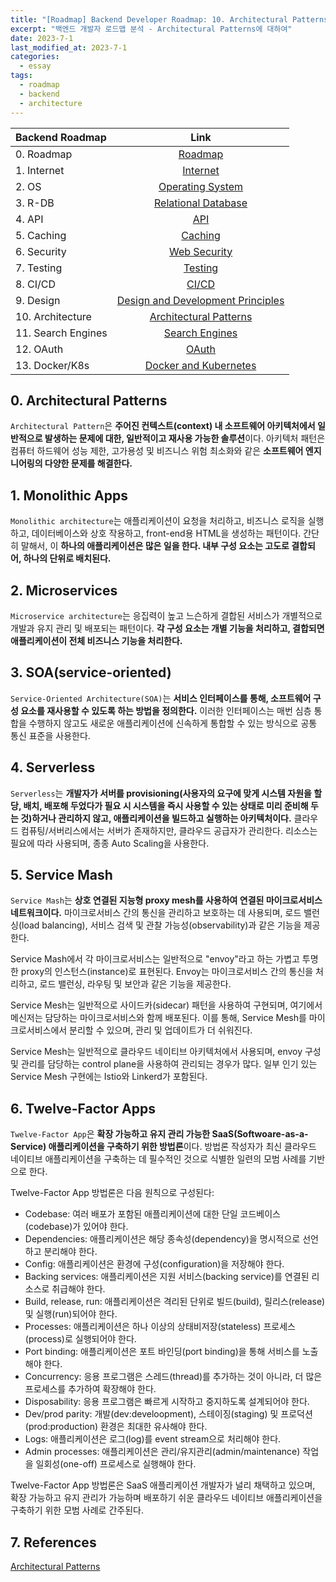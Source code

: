 ```yaml
---
title: "[Roadmap] Backend Developer Roadmap: 10. Architectural Patterns"
excerpt: "백엔드 개발자 로드맵 분석 - Architectural Patterns에 대하여"
date: 2023-7-1
last_modified_at: 2023-7-1
categories:
  - essay
tags:
  - roadmap
  - backend
  - architecture
---
```


|Backend Roadmap|Link|
|:---|:---:|
|0. Roadmap|[Roadmap](https://roadmap.sh/backend)|
|1. Internet|[Internet](https://burningfalls.github.io/essay/backend-roadmap-1-internet/)|
|2. OS|[Operating System](https://burningfalls.github.io/essay/backend-roadmap-2-os/)|
|3. R-DB|[Relational Database](https://burningfalls.github.io/essay/backend-roadmap-3-relational-database/)|
|4. API|[API](https://burningfalls.github.io/essay/backend-roadmap-4-api/)|
|5. Caching|[Caching](https://burningfalls.github.io/essay/backend-roadmap-5-caching/)|
|6. Security|[Web Security](https://burningfalls.github.io/essay/backend-roadmap-6-web-security/)|
|7. Testing|[Testing](https://burningfalls.github.io/essay/backend-roadmap-7-testing/)|
|8. CI/CD|[CI/CD](https://burningfalls.github.io/essay/backend-roadmap-8-ci-cd/)|
|9. Design|[Design and Development Principles](https://burningfalls.github.io/essay/backend-roadmap-9-design/)|
|10. Architecture|[Architectural Patterns](https://burningfalls.github.io/essay/backend-roadmap-10-architecture/)|
|11. Search Engines|[Search Engines](https://burningfalls.github.io/essay/backend-roadmap-11-search-engines/)|
|12. OAuth|[OAuth](https://burningfalls.github.io/essay/backend-roadmap-12-oauth/)|
|13. Docker/K8s|[Docker and Kubernetes](https://burningfalls.github.io/essay/backend-roadmap-13-docker-and-k8s/)|

## 0. Architectural Patterns

`Architectural Pattern`은 **주어진 컨텍스트(context) 내 소프트웨어 아키텍처에서 일반적으로 발생하는 문제에 대한, 일반적이고 재사용 가능한 솔루션**이다. 아키텍처 패턴은 컴퓨터 하드웨어 성능 제한, 고가용성 및 비즈니스 위험 최소화와 같은 **소프트웨어 엔지니어링의 다양한 문제를 해결한다.**

## 1. Monolithic Apps

`Monolithic architecture`는 애플리케이션이 요청을 처리하고, 비즈니스 로직을 실행하고, 데이터베이스와 상호 작용하고, front-end용 HTML을 생성하는 패턴이다. 간단히 말해서, 이 **하나의 애플리케이션은 많은 일을 한다. 내부 구성 요소는 고도로 결합되어, 하나의 단위로 배치된다.**

## 2. Microservices

`Microservice architecture`는 응집력이 높고 느슨하게 결합된 서비스가 개별적으로 개발과 유지 관리 및 배포되는 패턴이다. **각 구성 요소는 개별 기능을 처리하고, 결합되면 애플리케이션이 전체 비즈니스 기능을 처리한다.**

## 3. SOA(service-oriented)

`Service-Oriented Architecture(SOA)`는 **서비스 인터페이스를 통해, 소프트웨어 구성 요소를 재사용할 수 있도록 하는 방법을 정의한다.** 이러한 인터페이스는 매번 심층 통합을 수행하지 않고도 새로운 애플리케이션에 신속하게 통합할 수 있는 방식으로 공통 통신 표준을 사용한다. 

## 4. Serverless

`Serverless`는 **개발자가 서버를 provisioning(사용자의 요구에 맞게 시스템 자원을 할당, 배치, 배포해 두었다가 필요 시 시스템을 즉시 사용할 수 있는 상태로 미리 준비해 두는 것)하거나 관리하지 않고, 애플리케이션을 빌드하고 실행하는 아키텍처이다.** 클라우드 컴퓨팅/서버리스에서는 서버가 존재하지만, 클라우드 공급자가 관리한다. 리소스는 필요에 따라 사용되며, 종종 Auto Scaling을 사용한다.

## 5. Service Mash

`Service Mash`는 **상호 연결된 지능형 proxy mesh를 사용하여 연결된 마이크로서비스 네트워크이다.** 마이크로서비스 간의 통신을 관리하고 보호하는 데 사용되며, 로드 밸런싱(load balancing), 서비스 검색 및 관찰 가능성(observability)과 같은 기능을 제공한다.

Service Mash에서 각 마이크로서비스는 일반적으로 "envoy"라고 하는 가볍고 투명한 proxy의 인스턴스(instance)로 표현된다. Envoy는 마이크로서비스 간의 통신을 처리하고, 로드 밸런싱, 라우팅 및 보안과 같은 기능을 제공한다.

Service Mesh는 일반적으로 사이드카(sidecar) 패턴을 사용하여 구현되며, 여기에서 메신저는 담당하는 마이크로서비스와 함께 배포된다. 이를 통해, Service Mesh를 마이크로서비스에서 분리할 수 있으며, 관리 및 업데이트가 더 쉬워진다.

Service Mesh는 일반적으로 클라우드 네이티브 아키텍처에서 사용되며, envoy 구성 및 관리를 담당하는 control plane을 사용하여 관리되는 경우가 많다. 일부 인기 있는 Service Mesh 구현에는 Istio와 Linkerd가 포함된다.

## 6. Twelve-Factor Apps

`Twelve-Factor App`은 **확장 가능하고 유지 관리 가능한 SaaS(Softwoare-as-a-Service) 애플리케이션을 구축하기 위한 방법론**이다. 방법론 작성자가 최신 클라우드 네이티브 애플리케이션을 구축하는 데 필수적인 것으로 식별한 일련의 모범 사례를 기반으로 한다.

Twelve-Factor App 방법론은 다음 원칙으로 구성된다:

* Codebase: 여러 배포가 포함된 애플리케이션에 대한 단일 코드베이스(codebase)가 있어야 한다.
* Dependencies: 애플리케이션은 해당 종속성(dependency)을 명시적으로 선언하고 분리해야 한다.
* Config: 애플리케이션은 환경에 구성(configuration)을 저장해야 한다.
* Backing services: 애플리케이션은 지원 서비스(backing service)를 연결된 리소스로 취급해야 한다.
* Build, release, run: 애플리케이션은 격리된 단위로 빌드(build), 릴리스(release) 및 실행(run)되어야 한다.
* Processes: 애플리케이션은 하나 이상의 상태비저장(stateless) 프로세스(process)로 실행되어야 한다.
* Port binding: 애플리케이션은 포트 바인딩(port binding)을 통해 서비스를 노출해야 한다.
* Concurrency: 응용 프로그램은 스레드(thread)를 추가하는 것이 아니라, 더 많은 프로세스를 추가하여 확장해야 한다.
* Disposability: 응용 프로그램은 빠르게 시작하고 중지하도록 설계되어야 한다.
* Dev/prod parity: 개발(dev:develoopment), 스테이징(staging) 및 프로덕션(prod:production) 환경은 최대한 유사해야 한다.
* Logs: 애플리케이션은 로그(log)를 event stream으로 처리해야 한다.
* Admin processes: 애플리케이션은 관리/유지관리(admin/maintenance) 작업을 일회성(one-off) 프로세스로 실행해야 한다.

Twelve-Factor App 방법론은 SaaS 애플리케이션 개발자가 널리 채택하고 있으며, 확장 가능하고 유지 관리가 가능하며 배포하기 쉬운 클라우드 네이티브 애플리케이션을 구축하기 위한 모범 사례로 간주된다.

## 7. References

[Architectural Patterns](https://roadmap.sh/backend)